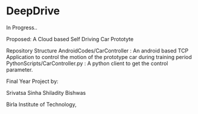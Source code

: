 # DeepDrive

In Progress..

Proposed: A Cloud based Self Driving Car Prototyte

Repository Structure
 AndroidCodes/CarController : An android based TCP Application to control the motion of the prototype car during training period
 PythonScripts/CarController.py : A python client to get the control parameter. 


Final Year Project by:

Srivatsa Sinha
Shiladity Bishwas

Birla Institute of Technology,
